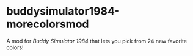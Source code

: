 # buddysimulator1984-morecolorsmod
A mod for *Buddy Simulator 1984* that lets you pick from 24 new favorite colors!
